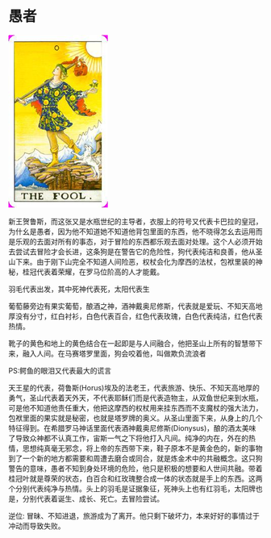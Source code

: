 # 愚者
![0](images/0.jpg)

新王贺鲁斯，而这张又是水瓶世纪的主导者，衣服上的符号又代表卡巴拉的皇冠，为什幺是愚者，因为他不知道她不知道他背包里面的东西，他不晓得怎幺去运用而是乐观的去面对所有的事态，对于冒险的东西都乐观去面对处理。这个人必须开始去尝试去冒险才会长进，这条狗是在警告它的危险性，狗代表纯洁和良善，他从圣山下来。由于刚下山完全不知道人间险恶，权杖会化为摩西的法杖，包袱里装的神秘，桂冠代表着荣耀，在罗马位阶高的人才能戴。

羽毛代表出发，其中死神代表死，太阳代表生

葡萄藤旁边有果实葡萄，酿酒之神，酒神戴奥尼修斯，代表就是爱玩、不知天高地厚没有分寸，红白衬衫，白色代表百合，红色代表玫瑰，白色代表纯洁，红色代表热情。

靴子的黄色和地上的黄色结合在一起即是与人间融合，他把圣山上所有的智慧带下来，融入人间。在马赛塔罗里面，狗会咬着他，叫做欺负流浪者

PS:鳄鱼的眼泪又代表最大的谎言

天王星的代表，荷鲁斯(Horus)埃及的法老王，代表旅游、快乐、不知天高地厚的勇气，圣山代表着天外天，不代表耶稣们而是代表造物主，从双鱼世纪来到水瓶，可是他不知道他责任重大，他把这摩西的权杖用来挂东西而不支魔杖的强大法力，包袱里面的果实就是秘密，也就是塔罗牌的奥义。从圣山里面下来，从身上的几个特征得到。在希腊罗马神话里面代表酒神戴奥尼修斯(Dionysus)，酿的酒太美味了导致众神都不认真工作，宙斯一气之下将他打入凡间。纯净的内在，外在的热情，思想纯真毫无邪念，将上帝的东西带下来，鞋子原本不是黄金色的，新的事物到了一个新的地方都需要和周遭去磨合或同合，就是炼金术中的共融概念。这只狗警告的意味，愚者不知到身处环境的危险，他只是积极的想要和人世间共融。带着桂冠叶就是尊荣的状态，白百合和红玫瑰整合成一体的状态就是手上的东西。这两个分别代表纯净与热情。头上的羽毛是证据象征，死神头上也有红羽毛，太阳牌也是，分别代表着诞生、成长、死亡。去冒险尝试。

逆位: 冒昧、不知进退，旅游成为了离开。他只剩下破坏力，本来好好的事情过于冲动而导致失败。